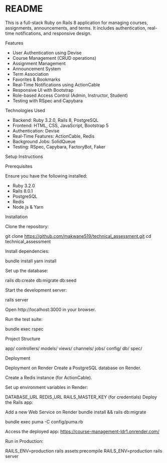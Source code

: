 # README

This is a full-stack Ruby on Rails 8 application for managing courses, assignments, announcements, and terms. It includes authentication, real-time notifications, and responsive design.

Features

* User Authentication using Devise
* Course Management (CRUD operations)
* Assignment Management
* Announcement System
* Term Association
* Favorites & Bookmarks
* Real-Time Notifications using ActionCable
* Responsive UI with Bootstrap
* Role-based Access Control (Admin, Instructor, Student)
* Testing with RSpec and Capybara

Technologies Used

* Backend: Ruby 3.2.0, Rails 8, PostgreSQL
* Frontend: HTML, CSS, JavaScript, Bootstrap 5
* Authentication: Devise
* Real-Time Features: ActionCable, Redis
* Background Jobs: SolidQueue
* Testing: RSpec, Capybara, FactoryBot, Faker

Setup Instructions

Prerequisites

Ensure you have the following installed:

* Ruby 3.2.0
* Rails 8.0.1
* PostgreSQL
* Redis
* Node.js & Yarn

Installation

Clone the repository:

git clone https://github.com/makwane519/technical_assessment.git
cd technical_assessment

Install dependencies:

bundle install
yarn install

Set up the database:

rails db:create db:migrate db:seed

Start the development server:

rails server

Open http://localhost:3000 in your browser.

Run the test suite:

bundle exec rspec

Project Structure

app/
  controllers/
  models/
  views/
  channels/
  jobs/
config/
db/
spec/

Deployment

Deployment on Render
Create a PostgreSQL database on Render.

Create a Redis instance (for ActionCable).

Set up environment variables in Render:

DATABASE_URL
REDIS_URL
RAILS_MASTER_KEY (for credentials)
Deploy the Rails app:

Add a new Web Service on Render
bundle install && rails db:migrate

bundle exec puma -C config/puma.rb

Access the deployed app:
https://course-management-ldr1.onrender.com/

Run in Production:

RAILS_ENV=production rails assets:precompile
RAILS_ENV=production rails server
